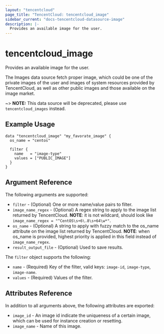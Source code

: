 ```yaml
---
layout: "tencentcloud"
page_title: "TencentCloud: tencentcloud_image"
sidebar_current: "docs-tencentcloud-datasource-image"
description: |-
  Provides an available image for the user.
---
```


# tencentcloud_image

Provides an available image for the user.

The Images data source fetch proper image, which could be one of the private images of the user and images of system resources provided by TencentCloud, as well as other public images and those available on the image market.

~> **NOTE:** This data source will be deprecated, please use `tencentcloud_images` instead.

## Example Usage

```hcl
data "tencentcloud_image" "my_favorate_image" {
  os_name = "centos"

  filter {
    name   = "image-type"
    values = ["PUBLIC_IMAGE"]
  }
}
```

## Argument Reference

The following arguments are supported:

* `filter` - (Optional) One or more name/value pairs to filter.
* `image_name_regex` - (Optional) A regex string to apply to the image list returned by TencentCloud. **NOTE**: it is not wildcard, should look like `image_name_regex = "^CentOS\s+6\.8\s+64\w*"`.
* `os_name` - (Optional) A string to apply with fuzzy match to the os_name attribute on the image list returned by TencentCloud. **NOTE**: when os_name is provided, highest priority is applied in this field instead of `image_name_regex`.
* `result_output_file` - (Optional) Used to save results.

The `filter` object supports the following:

* `name` - (Required) Key of the filter, valid keys: `image-id`, `image-type`, `image-name`.
* `values` - (Required) Values of the filter.

## Attributes Reference

In addition to all arguments above, the following attributes are exported:

* `image_id` - An image id indicate the uniqueness of a certain image,  which can be used for instance creation or resetting.
* `image_name` - Name of this image.


